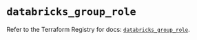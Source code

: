 # `databricks_group_role`

Refer to the Terraform Registry for docs: [`databricks_group_role`](https://registry.terraform.io/providers/databricks/databricks/1.83.0/docs/resources/group_role).
